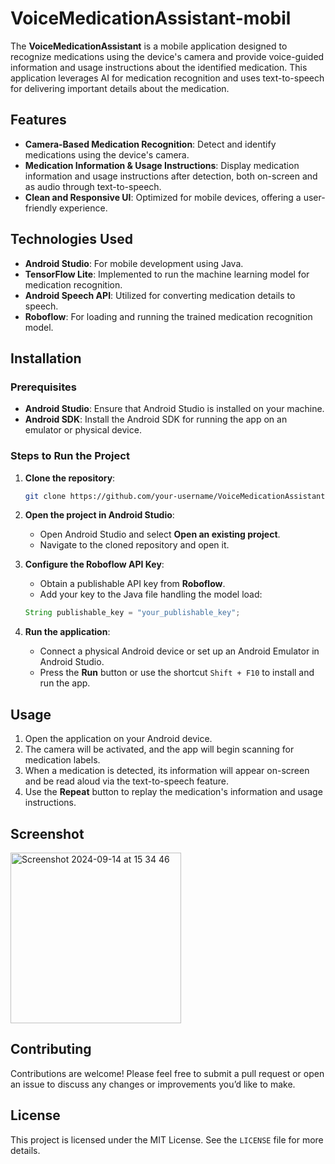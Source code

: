 # VoiceMedicationAssistant-mobil

The **VoiceMedicationAssistant** is a mobile application designed to recognize medications using the device's camera and provide voice-guided information and usage instructions about the identified medication. This application leverages AI for medication recognition and uses text-to-speech for delivering important details about the medication.

## Features

- **Camera-Based Medication Recognition**: Detect and identify medications using the device's camera.
- **Medication Information & Usage Instructions**: Display medication information and usage instructions after detection, both on-screen and as audio through text-to-speech.
- **Clean and Responsive UI**: Optimized for mobile devices, offering a user-friendly experience.

## Technologies Used

- **Android Studio**: For mobile development using Java.
- **TensorFlow Lite**: Implemented to run the machine learning model for medication recognition.
- **Android Speech API**: Utilized for converting medication details to speech.
- **Roboflow**: For loading and running the trained medication recognition model.

## Installation

### Prerequisites

- **Android Studio**: Ensure that Android Studio is installed on your machine.
- **Android SDK**: Install the Android SDK for running the app on an emulator or physical device.

### Steps to Run the Project

1. **Clone the repository**:
    ```bash
    git clone https://github.com/your-username/VoiceMedicationAssistant-mobile.git
    ```

2. **Open the project in Android Studio**:
    - Open Android Studio and select **Open an existing project**.
    - Navigate to the cloned repository and open it.

3. **Configure the Roboflow API Key**:
    - Obtain a publishable API key from **Roboflow**.
    - Add your key to the Java file handling the model load:
    ```java
    String publishable_key = "your_publishable_key";
    ```

4. **Run the application**:
    - Connect a physical Android device or set up an Android Emulator in Android Studio.
    - Press the **Run** button or use the shortcut `Shift + F10` to install and run the app.

## Usage

1. Open the application on your Android device.
2. The camera will be activated, and the app will begin scanning for medication labels.
3. When a medication is detected, its information will appear on-screen and be read aloud via the text-to-speech feature.
4. Use the **Repeat** button to replay the medication's information and usage instructions.

## Screenshot

<img width="273" alt="Screenshot 2024-09-14 at 15 34 46" src="https://github.com/user-attachments/assets/c5c253ec-caf7-4d33-a0a8-38290c3cd0e9">


## Contributing

Contributions are welcome! Please feel free to submit a pull request or open an issue to discuss any changes or improvements you’d like to make.

## License

This project is licensed under the MIT License. See the `LICENSE` file for more details.
